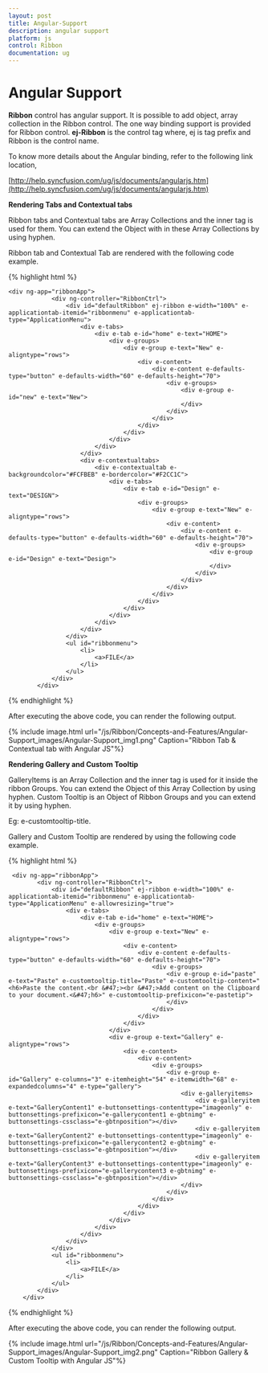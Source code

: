 ```yaml
---
layout: post
title: Angular-Support
description: angular support 
platform: js
control: Ribbon
documentation: ug
---
```


# Angular Support 

**Ribbon** control has angular support. It is possible to add object, array collection in the Ribbon control. The one way binding support is provided for Ribbon control. **ej-Ribbon** is the control tag where, ej is tag prefix and Ribbon is the control name.

To know more details about the Angular binding, refer to the following link location,

[http://help.syncfusion.com/ug/js/documents/angularjs.htm](http://help.syncfusion.com/ug/js/documents/angularjs.htm)

**Rendering Tabs and Contextual tabs** 

Ribbon tabs and Contextual tabs are Array Collections and the inner tag is used for them. You can extend the Object with in these Array Collections by using hyphen. 

Ribbon tab and Contextual Tab are rendered with the following code example.

{% highlight html %}


    <div ng-app="ribbonApp">
                <div ng-controller="RibbonCtrl">
                    <div id="defaultRibbon" ej-ribbon e-width="100%" e-applicationtab-itemid="ribbonmenu" e-applicationtab-type="ApplicationMenu">
                        <div e-tabs>
                            <div e-tab e-id="home" e-text="HOME">
                                <div e-groups>
                                    <div e-group e-text="New" e-aligntype="rows">
                                        <div e-content>
                                            <div e-content e-defaults-type="button" e-defaults-width="60" e-defaults-height="70">
                                                <div e-groups>
                                                    <div e-group e-id="new" e-text="New">
                                                    </div>
                                                </div>
                                            </div>
                                        </div>
                                    </div>
                                </div>
                            </div>
                        </div>
                        <div e-contextualtabs>
                            <div e-contextualtab e-backgroundcolor="#FCFBEB" e-bordercolor="#F2CC1C">
                                <div e-tabs>
                                    <div e-tab e-id="Design" e-text="DESIGN">
                                        <div e-groups>
                                            <div e-group e-text="New" e-aligntype="rows">
                                                <div e-content>
                                                    <div e-content e-defaults-type="button" e-defaults-width="60" e-defaults-height="70">
                                                        <div e-groups>
                                                            <div e-group e-id="Design" e-text="Design">
                                                            </div>
                                                        </div>
                                                    </div>
                                                </div>
                                            </div>
                                        </div>
                                    </div>
                                </div>
                            </div>
                        </div>
                    </div>
                    <ul id="ribbonmenu">
                        <li>
                            <a>FILE</a>
                        </li>
                    </ul>
                </div>
            </div>

{% endhighlight %}



After executing the above code, you can render the following output.

{% include image.html url="/js/Ribbon/Concepts-and-Features/Angular-Support_images/Angular-Support_img1.png" Caption="Ribbon Tab & Contextual tab with Angular JS"%}

**Rendering Gallery and Custom Tooltip**

GalleryItems is an Array Collection and the inner tag is used for it inside the ribbon Groups. You can extend the Object of this Array Collection by using hyphen. Custom Tooltip is an Object of Ribbon Groups and you can extend it by using hyphen.

Eg: e-customtooltip-title.

Gallery and Custom Tooltip are rendered by using the following code example.

{% highlight html %}


     <div ng-app="ribbonApp">
            <div ng-controller="RibbonCtrl">
                <div id="defaultRibbon" ej-ribbon e-width="100%" e-applicationtab-itemid="ribbonmenu" e-applicationtab-type="ApplicationMenu" e-allowresizing="true">
                    <div e-tabs>
                        <div e-tab e-id="home" e-text="HOME">
                            <div e-groups>
                                <div e-group e-text="New" e-aligntype="rows">
                                    <div e-content>
                                        <div e-content e-defaults-type="button" e-defaults-width="60" e-defaults-height="70">
                                            <div e-groups>
                                                <div e-group e-id="paste" e-text="Paste" e-customtooltip-title="Paste" e-customtooltip-content="<h6>Paste the content.<br &#47;><br &#47;>Add content on the Clipboard to your document.<&#47;h6>" e-customtooltip-prefixicon="e-pastetip">
                                                </div>
                                            </div>
                                        </div>
                                    </div>
                                </div>
                                <div e-group e-text="Gallery" e-aligntype="rows">
                                    <div e-content>
                                        <div e-content>
                                            <div e-groups>
                                                <div e-group e-id="Gallery" e-columns="3" e-itemheight="54" e-itemwidth="68" e-expandedcolumns="4" e-type="gallery">
                                                    <div e-galleryitems>
                                                        <div e-galleryitem e-text="GalleryContent1" e-buttonsettings-contenttype="imageonly" e-buttonsettings-prefixicon="e-gallerycontent1 e-gbtnimg" e-buttonsettings-cssclass="e-gbtnposition"></div>
                                                        <div e-galleryitem e-text="GalleryContent2" e-buttonsettings-contenttype="imageonly" e-buttonsettings-prefixicon="e-gallerycontent2 e-gbtnimg" e-buttonsettings-cssclass="e-gbtnposition"></div>
                                                        <div e-galleryitem e-text="GalleryContent3" e-buttonsettings-contenttype="imageonly" e-buttonsettings-prefixicon="e-gallerycontent3 e-gbtnimg" e-buttonsettings-cssclass="e-gbtnposition"></div>
                                                    </div>
                                                </div>
                                            </div>
                                        </div>
                                    </div>
                                </div>
                            </div>
                        </div>
                    </div>
                </div>
                <ul id="ribbonmenu">
                    <li>
                        <a>FILE</a>
                    </li>
                </ul>
            </div>
        </div>
{% endhighlight %}



After executing the above code, you can render the following output.

{% include image.html url="/js/Ribbon/Concepts-and-Features/Angular-Support_images/Angular-Support_img2.png" Caption="Ribbon Gallery & Custom Tooltip with Angular JS"%}

